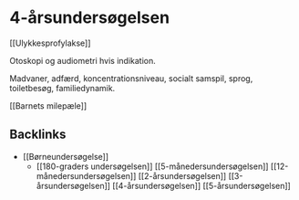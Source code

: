 # 4-årsundersøgelsen
[[Ulykkesprofylakse]]

Otoskopi og audiometri hvis indikation.

Madvaner, adfærd, koncentrationsniveau, socialt samspil, sprog, toiletbesøg, familiedynamik.

[[Barnets milepæle]]

## Backlinks
* [[Børneundersøgelse]]
	* [[180-graders undersøgelsen]]
[[5-månedersundersøgelsen]]
[[12-månedersundersøgelsen]]
[[2-årsundersøgelsen]]
[[3-årsundersøgelsen]]
[[4-årsundersøgelsen]]
[[5-årsundersøgelsen]]

<!-- #anki/tag/med/gp #anki/deck/Medicine -->

<!-- {BearID:7146F831-14AD-4867-9C31-0F605C955342-76574-00009890160A552E} -->
